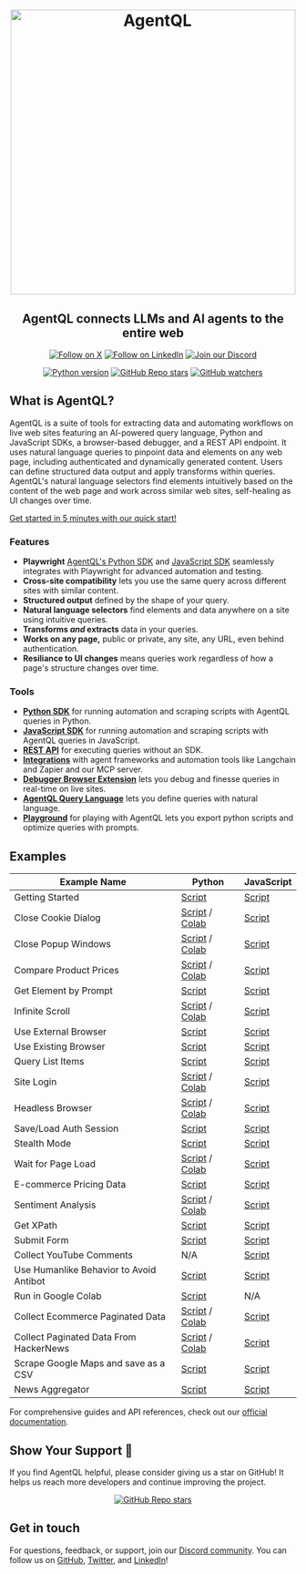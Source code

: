 <div align="center">

<h1 align="center">
    <a href="https://agentql.com">
        <picture>
          <source media="(prefers-color-scheme: dark)" srcset="https://github.com/user-attachments/assets/972700ef-b4e6-49e9-a282-40994d9cb823">
          <img alt="AgentQL" src="https://github.com/user-attachments/assets/893d8117-258c-4cf9-8fd8-5c850586e8d4" width="500">
        </picture>
    </a>
</h1>

<h2>AgentQL connects LLMs and AI agents to the entire web</h2>

<p align="center">
  <a href="https://twitter.com/agentql"><img src="https://img.shields.io/badge/Follow%20on%20X-000000?style=for-the-badge&logo=x&logoColor=white" alt="Follow on X" /></a>
  <a href="https://www.linkedin.com/company/tinyfish-ai"><img src="https://img.shields.io/badge/Follow%20on%20LinkedIn-0077B5?style=for-the-badge&logo=linkedin&logoColor=white" alt="Follow on LinkedIn" /></a>
  <a href="https://discord.gg/agentql"><img src="https://img.shields.io/badge/Join%20our%20Discord-5865F2?style=for-the-badge&logo=discord&logoColor=white" alt="Join our Discord" /></a>
</p>

<p align="center">
  <a href="https://pypi.org/project/agentql"><img src="https://img.shields.io/pypi/v/agentql" alt="Python version" /></a>
  <a href="#repository-details-container"><img src="https://img.shields.io/github/stars/tinyfish-io/agentql" alt="GitHub Repo stars" /></a>
  <a href="#repository-details-container"><img src="https://img.shields.io/github/watchers/tinyfish-io/agentql" alt="GitHub watchers" /></a>
</p>

</div>

## What is AgentQL?

AgentQL is a suite of tools for extracting data and automating workflows on live web sites featuring an AI-powered query language, Python and JavaScript SDKs, a browser-based debugger, and a REST API endpoint. It uses natural language queries to pinpoint data and elements on any web page, including authenticated and dynamically generated content. Users can define structured data output and apply transforms within queries. AgentQL's natural language selectors find elements intuitively based on the content of the web page and work across similar web sites, self-healing as UI changes over time.

[Get started in 5 minutes with our quick start!](https://docs.agentql.com/quick-start)

### Features

- **Playwright** [AgentQL's Python SDK](https://docs.agentql.com/python-sdk/installation) and [JavaScript SDK](https://docs.agentql.com/javascript-sdk/installation) seamlessly integrates with Playwright for advanced automation and testing.
- **Cross-site compatibility** lets you use the same query across different sites with similar content.
- **Structured output** defined by the shape of your query.
- **Natural language selectors** find elements and data anywhere on a site using intuitive queries.
- **Transforms _and_ extracts** data in your queries.
- **Works on any page,** public or private, any site, any URL, even behind authentication.
- **Resiliance to UI changes** means queries work regardless of how a page's structure changes over time.

### Tools

- **[Python SDK](https://docs.agentql.com/python-sdk/installation)** for running automation and scraping scripts with AgentQL queries in Python.
- **[JavaScript SDK](https://docs.agentql.com/javascript-sdk/installation)** for running automation and scraping scripts with AgentQL queries in JavaScript.
- **[REST API](https://docs.agentql.com/rest-api/api-reference)** for executing queries without an SDK.
- **[Integrations](https://docs.agentql.com/integrations)** with agent frameworks and automation tools like Langchain and Zapier and our MCP server.
- **[Debugger Browser Extension](https://chromewebstore.google.com/detail/agentql-debugger/idnejmodeepdobpinkkgpkeabkabhhej)** lets you debug and finesse queries in real-time on live sites.
- **[AgentQL Query Language](https://docs.agentql.com/agentql-query/query-intro)** lets you define queries with natural language.
- **[Playground](https://playground.agentql.com/)** for playing with AgentQL lets you export python scripts and optimize queries with prompts.

## Examples

| Example Name                            | Python                                                                                                                                                                                                                                        | JavaScript                                                                                                        |
| --------------------------------------- | --------------------------------------------------------------------------------------------------------------------------------------------------------------------------------------------------------------------------------------------- | ----------------------------------------------------------------------------------------------------------------- |
| Getting Started                         | [Script](https://github.com/tinyfish-io/agentql/tree/main/examples/python/first_steps)                                                                                                                                                        | [Script](https://github.com/tinyfish-io/agentql/tree/main/examples/js/first-steps)                                |
| Close Cookie Dialog                     | [Script](https://github.com/tinyfish-io/agentql/tree/main/examples/python/close_cookie_dialog) / [Colab](https://github.com/tinyfish-io/agentql/tree/main/examples/googlecolab/close_cookie_dialog)                                           | [Script](https://github.com/tinyfish-io/agentql/tree/main/examples/js/close-cookie-dialog)                        |
| Close Popup Windows                     | [Script](https://github.com/tinyfish-io/agentql/tree/main/examples/python/close_popup) / [Colab](https://github.com/tinyfish-io/agentql/tree/main/examples/googlecolab/close_popup)                                                           | [Script](https://github.com/tinyfish-io/agentql/tree/main/examples/js/close-popup)                                |
| Compare Product Prices                  | [Script](https://github.com/tinyfish-io/agentql/tree/main/examples/python/compare_product_prices) / [Colab](https://github.com/tinyfish-io/agentql/tree/main/examples/googlecolab/compare_product_prices)                                     | [Script](https://github.com/tinyfish-io/agentql/tree/main/examples/js/compare-product-prices)                     |
| Get Element by Prompt                   | [Script](https://github.com/tinyfish-io/agentql/tree/main/examples/python/get_by_prompt)                                                                                                                                                      | [Script](https://github.com/tinyfish-io/agentql/tree/main/examples/js/get-by-prompt)                              |
| Infinite Scroll                         | [Script](https://github.com/tinyfish-io/agentql/tree/main/examples/python/infinite_scroll) / [Colab](https://github.com/tinyfish-io/agentql/tree/main/examples/googlecolab/infinite_scroll)                                                   | [Script](https://github.com/tinyfish-io/agentql/tree/main/examples/js/infinite-scroll)                            |
| Use External Browser                    | [Script](https://github.com/tinyfish-io/agentql/tree/main/examples/python/use_external_browser)                                                                                                                         | [Script](https://github.com/tinyfish-io/agentql/tree/main/examples/js/use-external-browser) |
| Use Existing Browser                    | [Script](https://github.com/tinyfish-io/agentql/tree/main/examples/python/use_existing_browser)                                                                                                                         | [Script](https://github.com/tinyfish-io/agentql/tree/main/examples/js/use-existing-browser) |
| Query List Items                        | [Script](https://github.com/tinyfish-io/agentql/tree/main/examples/python/list_query_usage)                                                                                                                                                   | [Script](https://github.com/tinyfish-io/agentql/tree/main/examples/js/list-query-usage)                           |
| Site Login                              | [Script](https://github.com/tinyfish-io/agentql/tree/main/examples/python/log_into_sites) / [Colab](https://github.com/tinyfish-io/agentql/tree/main/examples/googlecolab/log_into_sites)                                                     | [Script](https://github.com/tinyfish-io/agentql/tree/main/examples/js/log-into-sites)                             |
| Headless Browser                        | [Script](https://github.com/tinyfish-io/agentql/tree/main/examples/python/run_script_in_headless_browser) / [Colab](https://github.com/tinyfish-io/agentql/tree/main/examples/googlecolab/run_script_in_headless_browser)                     | [Script](https://github.com/tinyfish-io/agentql/tree/main/examples/js/run-script-in-headless-browser)             |
| Save/Load Auth Session                  | [Script](https://github.com/tinyfish-io/agentql/tree/main/examples/python/save_and_load_authenticated_session)                                                                                                                                | [Script](https://github.com/tinyfish-io/agentql/tree/main/examples/js/save-and-load-authenticated-session)        |
| Stealth Mode                            | [Script](https://github.com/tinyfish-io/agentql/tree/main/examples/python/stealth_mode)                                                                                                                                                       | [Script](https://github.com/tinyfish-io/agentql/tree/main/examples/js/stealth-mode)                               |
| Wait for Page Load                      | [Script](https://github.com/tinyfish-io/agentql/tree/main/examples/python/wait_for_entire_page_load) / [Colab](https://github.com/tinyfish-io/agentql/tree/main/examples/googlecolab/wait_for_entire_page_load)                               | [Script](https://github.com/tinyfish-io/agentql/tree/main/examples/js/wait-for-entire-page-load)                  |
| E-commerce Pricing Data                 | [Script](https://github.com/tinyfish-io/agentql/tree/main/examples/python/collect_ecommerce_pricing_data)                                                                                                                                     | [Script](https://github.com/tinyfish-io/agentql/tree/main/examples/js/collect-pricing-data)                       |
| Sentiment Analysis                      | [Script](https://github.com/tinyfish-io/agentql/tree/main/examples/python/perform_sentiment_analysis) / [Colab](https://github.com/tinyfish-io/agentql/tree/main/examples/googlecolab/perform_sentiment_analysis)                             | [Script](https://github.com/tinyfish-io/agentql/tree/main/examples/js/perform-sentiment-analysis)                 |
| Get XPath                               | [Script](https://github.com/tinyfish-io/agentql/tree/main/examples/python/xpath)                                                                                                                                                              | [Script](https://github.com/tinyfish-io/agentql/tree/main/examples/js/xpath)                                      |
| Submit Form                             | [Script](https://github.com/tinyfish-io/agentql/tree/main/examples/python/submit_form)                                                                                                                                                        | [Script](https://github.com/tinyfish-io/agentql/tree/main/examples/js/submit-form)                                |
| Collect YouTube Comments                | N/A                                                                                                                                                                                                                                           | [Script](https://github.com/tinyfish-io/agentql/tree/main/examples/js/collect-youtube-comments)                   |
| Use Humanlike Behavior to Avoid Antibot | [Script](https://github.com/tinyfish-io/agentql/tree/main/examples/python/humanlike-antibot)                                                                                                                                                  | [Script](https://github.com/tinyfish-io/agentql/tree/main/examples/js/humanlike-antibot)                          |
| Run in Google Colab                     | [Script](https://github.com/tinyfish-io/agentql/tree/main/examples/python/run_script_online_in_google_colab)                                                                                                                                  | N/A                                                                                                               |
| Collect Ecommerce Paginated Data        | [Script](https://github.com/tinyfish-io/agentql/tree/main/examples/python/collect_paginated_ecommerce_listing_data) / [Colab](https://github.com/tinyfish-io/agentql/tree/main/examples/googlecolab/collect_paginated_ecommerce_listing_data) | [Script](https://github.com/tinyfish-io/agentql/tree/main/examples/js/collect-paginated-ecommerce-data)           |
| Collect Paginated Data From HackerNews  | [Script](https://github.com/tinyfish-io/agentql/tree/main/examples/python/collect_paginated_news_headlines) / [Colab](https://github.com/tinyfish-io/agentql/tree/main/examples/googlecolab/collect_paginated_news_headlines)                 | [Script](https://github.com/tinyfish-io/agentql/tree/main/examples/js/collect-paginated-news-headlines)           |
| Scrape Google Maps and save as a CSV    | [Script](https://github.com/tinyfish-io/agentql/tree/main/examples/python/maps_scraper)                                                                                                                                                       | [Script](https://github.com/tinyfish-io/agentql/tree/main/examples/js/maps_scraper)                               |
| News Aggregator                         | [Script](https://github.com/tinyfish-io/agentql/tree/main/examples/python/news-aggregator)                                                                                                                                                    | [Script](https://github.com/tinyfish-io/agentql/tree/main/examples/js/news-aggregator)                            |

For comprehensive guides and API references, check out our [official documentation](https://docs.agentql.com).

## Show Your Support 🌟

If you find AgentQL helpful, please consider giving us a star on GitHub! It helps us reach more developers and continue improving the project.

<div align="center">
  <a href="#repository-details-container"><img src="https://img.shields.io/github/stars/tinyfish-io/agentql" alt="GitHub Repo stars" /></a>
</div>

## Get in touch

For questions, feedback, or support, join our [Discord community](https://discord.gg/agentql). You can follow us on [GitHub](https://github.com/tinyfish-io/), [Twitter](https://x.com/AgentQL), and [LinkedIn](https://www.linkedin.com/company/95728009)!
